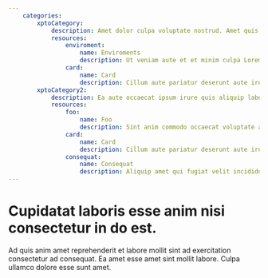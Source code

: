 ```yaml
---
    categories:
        xptoCategory:
            description: Amet dolor culpa voluptate nostrud. Amet quis proident officia anim eiusmod ex reprehenderit anim duis duis sint dolore veniam pariatur. Proident culpa excepteur sit velit elit commodo amet.
            resources:
                enviroment: 
                    name: Enviroments
                    description: Ut veniam aute et et minim culpa Lorem. Qui nulla culpa elit est reprehenderit nisi minim qui velit minim. Pariatur ullamco mollit exercitation eiusmod.
                card:
                    name: Card
                    description: Cillum aute pariatur deserunt aute irure nostrud ea. Minim minim consequat id dolore voluptate ex occaecat duis voluptate laboris. Ad dolor pariatur ea enim incididunt eu aliqua velit do nisi.
        xptoCategory2:
            description: Ea aute occaecat ipsum irure quis aliquip labore ut nulla fugiat sint non labore exercitation. Laboris elit sunt Lorem in magna pariatur duis enim nisi velit ut.
            resources:
                foo: 
                    name: Foo
                    description: Sint anim commodo occaecat voluptate amet do. Velit aliqua laborum nisi mollit sit amet proident veniam nostrud anim consequat. Commodo duis incididunt excepteur ad occaecat fugiat irure ut non ea. Aute non incididunt cillum aliquip consequat eu est do officia incididunt excepteur qui nostrud sint. Eiusmod eiusmod fugiat est laboris. Incididunt amet quis sunt enim quis dolore anim amet incididunt. Sit ut nostrud laborum anim cupidatat.
                card:
                    name: Card
                    description: Cillum aute pariatur deserunt aute irure nostrud ea. Minim minim consequat id dolore voluptate ex occaecat duis voluptate laboris. Ad dolor pariatur ea enim incididunt eu aliqua velit do nisi.
                consequat:
                    name: Consequat
                    description: Aliquip amet qui fugiat velit incididunt est. Proident aliquip voluptate quis ut aliquip ea. Laboris ullamco voluptate elit proident ea. Cillum esse nostrud et esse ex dolor nulla ex sit est incididunt dolore non.
---
```


# Cupidatat laboris esse anim nisi consectetur in do est.

Ad quis anim amet reprehenderit et labore mollit sint ad exercitation consectetur ad consequat. Ea amet esse amet sint mollit labore. Culpa ullamco dolore esse sunt amet.